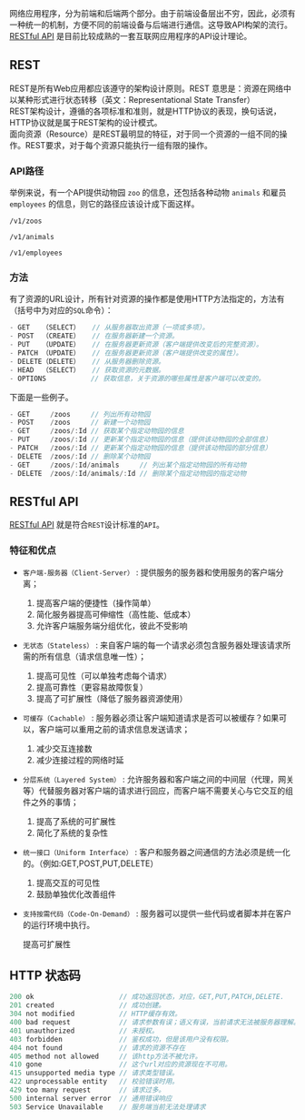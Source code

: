 
网络应用程序，分为前端和后端两个部分。由于前端设备层出不穷，因此，必须有一种统一的机制，方便不同的前端设备与后端进行通信。这导致API构架的流行。  
[RESTful API](https://en.wikipedia.org/wiki/Representational_state_transfer) 是目前比较成熟的一套互联网应用程序的API设计理论。

## REST

REST是所有Web应用都应该遵守的架构设计原则。REST 意思是：资源在网络中以某种形式进行状态转移（英文：Representational State Transfer）  
REST架构设计，遵循的各项标准和准则，就是HTTP协议的表现，换句话说，HTTP协议就是属于REST架构的设计模式。  
面向资源（Resource）是REST最明显的特征，对于同一个资源的一组不同的操作。REST要求，对于每个资源只能执行一组有限的操作。
### API路径

举例来说，有一个API提供动物园 `zoo` 的信息，还包括各种动物 `animals` 和雇员 `employees` 的信息，则它的路径应该设计成下面这样。

```
/v1/zoos

/v1/animals

/v1/employees
```
### 方法

有了资源的URL设计，所有针对资源的操作都是使用HTTP方法指定的，方法有（括号中为对应的`SQL`命令）：

```jsx
- GET   （SELECT）   // 从服务器取出资源（一项或多项）。
- POST  （CREATE）   // 在服务器新建一个资源。
- PUT   （UPDATE）   // 在服务器更新资源（客户端提供改变后的完整资源）。
- PATCH （UPDATE）   // 在服务器更新资源（客户端提供改变的属性）。
- DELETE（DELETE）   // 从服务器删除资源。
- HEAD  （SELECT）   // 获取资源的元数据。
- OPTIONS           // 获取信息，关于资源的哪些属性是客户端可以改变的。
```
下面是一些例子。

```jsx
- GET     /zoos     // 列出所有动物园
- POST    /zoos     // 新建一个动物园
- GET     /zoos/:Id // 获取某个指定动物园的信息
- PUT     /zoos/:Id // 更新某个指定动物园的信息（提供该动物园的全部信息）
- PATCH   /zoos/:Id // 更新某个指定动物园的信息（提供该动物园的部分信息）
- DELETE  /zoos/:Id // 删除某个动物园
- GET     /zoos/:Id/animals     // 列出某个指定动物园的所有动物
- DELETE  /zoos/:Id/animals/:Id // 删除某个指定动物园的指定动物
```

## RESTful API

[RESTful API](https://en.wikipedia.org/wiki/Representational_state_transfer) 就是符合`REST`设计标准的`API`。

### 特征和优点

- `客户端-服务器（Client-Server）` : 提供服务的服务器和使用服务的客户端分离；

  1. 提高客户端的便捷性（操作简单）
  2. 简化服务器提高可伸缩性（高性能、低成本）
  3. 允许客户端服务端分组优化，彼此不受影响
  
- `无状态（Stateless）` : 来自客户端的每一个请求必须包含服务器处理该请求所需的所有信息（请求信息唯一性）；

  1. 提高可见性（可以单独考虑每个请求）
  2. 提高可靠性（更容易故障恢复）
  3. 提高了可扩展性（降低了服务器资源使用）
  
- `可缓存（Cachable）` : 服务器必须让客户端知道请求是否可以被缓存？如果可以，客户端可以重用之前的请求信息发送请求；

  1. 减少交互连接数
  2. 减少连接过程的网络时延
  
- `分层系统（Layered System）` : 允许服务器和客户端之间的中间层（代理，网关等）代替服务器对客户端的请求进行回应，而客户端不需要关心与它交互的组件之外的事情；

  1. 提高了系统的可扩展性
  2. 简化了系统的复杂性
  
- `统一接口（Uniform Interface）` : 客户和服务器之间通信的方法必须是统一化的。（例如:GET,POST,PUT,DELETE）

  1. 提高交互的可见性
  2. 鼓励单独优化改善组件
  
- `支持按需代码（Code-On-Demand）` : 服务器可以提供一些代码或者脚本并在客户的运行环境中执行。

   提高可扩展性


## HTTP 状态码

```jsx
200 ok                     // 成功返回状态，对应，GET,PUT,PATCH,DELETE.
201 created                // 成功创建。
304 not modified           // HTTP缓存有效。
400 bad request            // 请求参数有误；语义有误，当前请求无法被服务器理解。
401 unauthorized           // 未授权。
403 forbidden              // 鉴权成功，但是该用户没有权限。
404 not found              // 请求的资源不存在
405 method not allowed     // 该http方法不被允许。
410 gone                   // 这个url对应的资源现在不可用。
415 unsupported media type // 请求类型错误。
422 unprocessable entity   // 校验错误时用。
429 too many request       // 请求过多。
500 internal server error  // 通用错误响应
503 Service Unavailable    // 服务端当前无法处理请求
```
